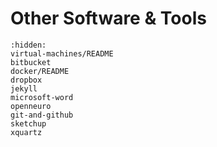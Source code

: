 # Other Software & Tools

```{toctree}
:hidden:
virtual-machines/README
bitbucket
docker/README
dropbox
jekyll
microsoft-word
openneuro
git-and-github
sketchup
xquartz
```
